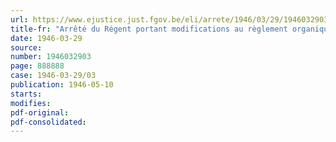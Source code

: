 ```yaml
---
url: https://www.ejustice.just.fgov.be/eli/arrete/1946/03/29/1946032903/justel
title-fr: "Arrêté du Régent portant modifications au règlement organique du conseil de perfectionnement normal, primaire et gardien"
date: 1946-03-29
source:
number: 1946032903
page: 888888
case: 1946-03-29/03
publication: 1946-05-10
starts:
modifies:
pdf-original:
pdf-consolidated:
---
```


